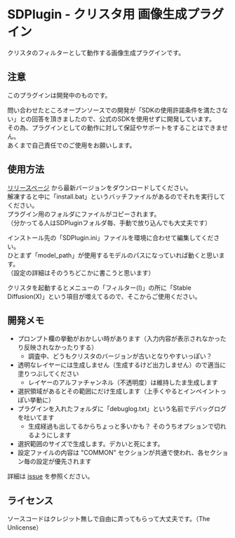 
# SDPlugin - クリスタ用 画像生成プラグイン

クリスタのフィルターとして動作する画像生成プラグインです。


## 注意

このプラグインは開発中のものです。<br>

問い合わせたところオープンソースでの開発が「SDKの使用許諾条件を満たさない」との回答を頂きましたので、公式のSDKを使用せずに開発しています。<br>
その為、プラグインとしての動作に対して保証やサポートをすることはできません。<br>
あくまで自己責任でのご使用をお願いします。<br>


## 使用方法

[リリースページ](https://github.com/AonekoSS/SDPlugin/releases) から最新バージョンをダウンロードしてください。<br>
解凍すると中に「install.bat」というバッチファイルがあるのでそれを実行してください。<br>
プラグイン用のフォルダにファイルがコピーされます。<br>
（分かってる人はSDPluginフォルダ毎、手動で放り込んでも大丈夫です）<br>

インストール先の「SDPlugin.ini」ファイルを環境に合わせて編集してください。<br>
ひとまず「model_path」が使用するモデルのパスになっていれば動くと思います。<br>
（設定の詳細はそのうちどこかに書こうと思います）<br>

クリスタを起動するとメニューの「フィルター(I)」の所に「Stable Diffusion(X)」という項目が増えてるので、そこからご使用ください。<br>


## 開発メモ

- プロンプト欄の挙動がおかしい時があります（入力内容が表示されなかったり反映されなかったりする）
	- 調査中、どうもクリスタのバージョンが古いとなりやすいっぽい？
- 透明なレイヤーには生成しません（生成するけど出力しません）ので適当に塗りつぶしてください
	- レイヤーのアルファチャンネル（不透明度）は維持したま生成します
- 選択領域があるとその範囲にだけ生成します（上手くやるとインペイントっぽい挙動に）
- プラグインを入れたフォルダに「debuglog.txt」という名前でデバッグログを吐いてます
	- 生成経過も出してるからちょっと多いかも？ そのうちオプションで切れるようにします
- 選択範囲のサイズで生成します。デカいと死にます。
- 設定ファイルの内容は "COMMON" セクションが共通で使われ、各セクション毎の設定が優先されます

詳細は [issue](https://github.com/AonekoSS/SDPlugin/issues) を参照ください。<br>


## ライセンス

ソースコードはクレジット無しで自由に弄ってもらって大丈夫です。（The Unlicense）
